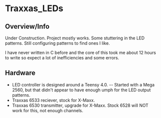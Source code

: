 # Traxxas_LEDs
## Overview/Info
Under Construction. Project mostly works. Some stuttering in the LED patterns. Still configuring patterns to find ones I like.

I have never written in C before and the core of this took me about 12 hours to write so expect a lot of inefficiencies and some errors.

## Hardware
- LED controller is designed around a Teensy 4.0.
-- Started with a Mega 2560, but that didn't appear to have enough umph for the LED output patterns.
- Traxxas 6533 reciever, stock for X-Maxx.
- Traxxas 6530 transmitter, upgrade for X-Maxx. Stock 6528 will NOT work for this, not enough channels.
